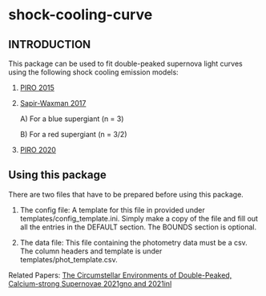 # shock-cooling-curve
## INTRODUCTION
This package can be used to fit double-peaked supernova light curves using the following shock cooling emission models:

1. [PIRO 2015](https://ui.adsabs.harvard.edu/abs/2015ApJ...808L..51P/abstract)
2. [Sapir-Waxman 2017](https://ui.adsabs.harvard.edu/abs/2017ApJ...838..130S/abstract)
   
   A) For a blue supergiant (n = 3)
   
   B) For a red supergiant (n = 3/2)
   
3. [PIRO 2020](https://ui.adsabs.harvard.edu/abs/2021ApJ...909..209P/abstract)

## Using this package
There are two files that have to be prepared before using this package.
1. The config file: A template for this file in provided under templates/config_template.ini. Simply make a copy of the
file and fill out all the entries in the DEFAULT section. The BOUNDS section is optional.
   
2. The data file: This file containing the photometry data must be a csv. The column headers and template 
   is under templates/phot_template.csv.
   
Related Papers:
[The Circumstellar Environments of Double-Peaked, Calcium-strong Supernovae 2021gno and 2021inl](https://arxiv.org/abs/2203.03785)
